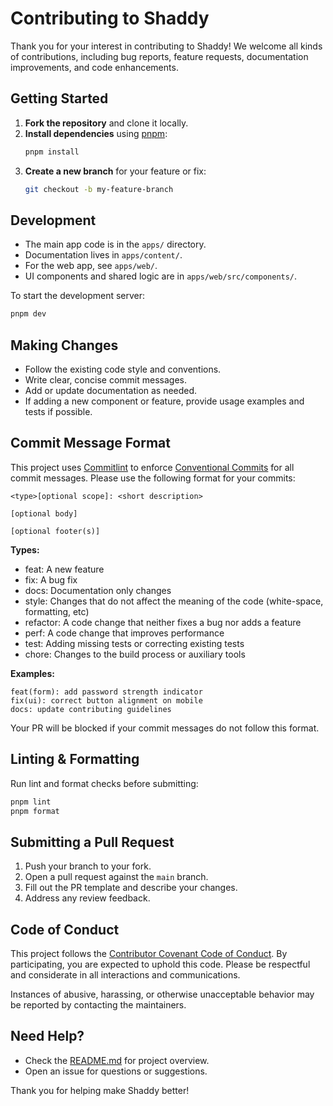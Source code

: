 # Contributing to Shaddy

Thank you for your interest in contributing to Shaddy! We welcome all kinds of contributions, including bug reports, feature requests, documentation improvements, and code enhancements.

## Getting Started

1. **Fork the repository** and clone it locally.
2. **Install dependencies** using [pnpm](https://pnpm.io/):
   ```bash
   pnpm install
   ```
3. **Create a new branch** for your feature or fix:
   ```bash
   git checkout -b my-feature-branch
   ```

## Development

- The main app code is in the `apps/` directory.
- Documentation lives in `apps/content/`.
- For the web app, see `apps/web/`.
- UI components and shared logic are in `apps/web/src/components/`.

To start the development server:

```bash
pnpm dev
```

## Making Changes

- Follow the existing code style and conventions.
- Write clear, concise commit messages.
- Add or update documentation as needed.
- If adding a new component or feature, provide usage examples and tests if possible.

## Commit Message Format

This project uses [Commitlint](https://commitlint.js.org/) to enforce [Conventional Commits](https://www.conventionalcommits.org/) for all commit messages. Please use the following format for your commits:

```
<type>[optional scope]: <short description>

[optional body]

[optional footer(s)]
```

**Types:**

- feat: A new feature
- fix: A bug fix
- docs: Documentation only changes
- style: Changes that do not affect the meaning of the code (white-space, formatting, etc)
- refactor: A code change that neither fixes a bug nor adds a feature
- perf: A code change that improves performance
- test: Adding missing tests or correcting existing tests
- chore: Changes to the build process or auxiliary tools

**Examples:**

```
feat(form): add password strength indicator
fix(ui): correct button alignment on mobile
docs: update contributing guidelines
```

Your PR will be blocked if your commit messages do not follow this format.

## Linting & Formatting

Run lint and format checks before submitting:

```bash
pnpm lint
pnpm format
```

## Submitting a Pull Request

1. Push your branch to your fork.
2. Open a pull request against the `main` branch.
3. Fill out the PR template and describe your changes.
4. Address any review feedback.

## Code of Conduct

This project follows the [Contributor Covenant Code of Conduct](https://www.contributor-covenant.org/version/2/1/code_of_conduct/). By participating, you are expected to uphold this code. Please be respectful and considerate in all interactions and communications.

Instances of abusive, harassing, or otherwise unacceptable behavior may be reported by contacting the maintainers.

## Need Help?

- Check the [README.md](./README.md) for project overview.
- Open an issue for questions or suggestions.

Thank you for helping make Shaddy better!

